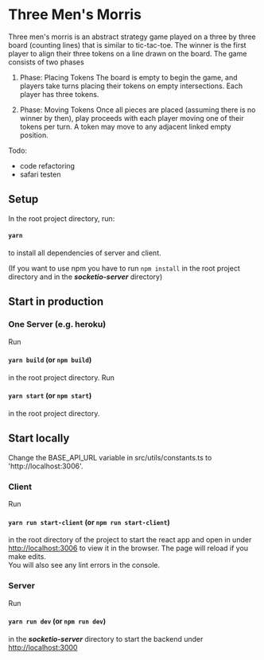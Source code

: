 # Three Men's Morris

Three men's morris is an abstract strategy game played on a three by three board (counting lines) that is similar to tic-tac-toe.
The winner is the first player to align their three tokens on a line drawn on the board.
The game consists of two phases

 1. Phase: Placing Tokens
 The board is empty to begin the game, and players take turns placing their tokens on empty intersections. Each player has three tokens.


 2. Phase: Moving Tokens
 Once all pieces are placed (assuming there is no winner by then), play proceeds with each player moving one of their tokens per turn.
 A token may move to any adjacent linked empty position.

Todo:
- code refactoring
- safari testen

## Setup

In the root project directory, run:

#### `yarn`

to install all dependencies of server and client.

(If you want to use npm you have to run `npm install` in the root project directory and in the ***socketio-server*** directory)

## Start in production

### One Server (e.g. heroku)
Run
#### `yarn build` (or `npm build`)
in the root project directory.
Run
#### `yarn start` (or `npm start`)
in the root project directory.


## Start locally
Change the BASE_API_URL variable in src/utils/constants.ts to 'http://localhost:3006'.

### Client
Run 
#### `yarn run start-client` (or `npm run start-client`)
in the root directory of the project to start the react app and open in under [http://localhost:3006](http://localhost:3006) to 
view it in the browser.
The page will reload if you make edits.\
You will also see any lint errors in the console.

### Server
Run 
#### `yarn run dev` (or `npm run dev`)
in the ***socketio-server*** directory to start the backend under [http://localhost:3000](http://localhost:3000)
